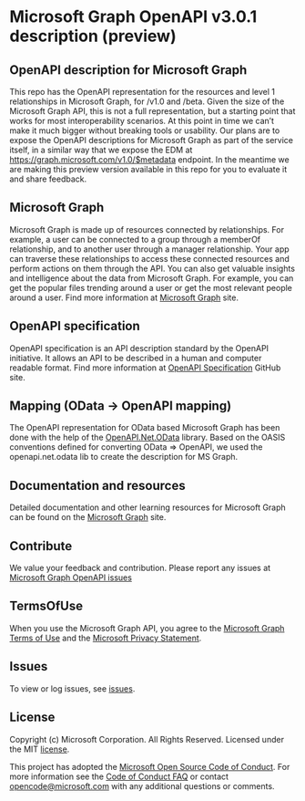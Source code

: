 # Microsoft Graph OpenAPI v3.0.1 description (preview)

## OpenAPI description for Microsoft Graph 
This repo has the OpenAPI representation for the resources and level 1 relationships in Microsoft Graph, for /v1.0 and /beta. Given the size of the Microsoft Graph API, this is not a full representation, but a starting point that works for most interoperability scenarios. At this point in time we can’t make it much bigger without breaking tools or usability. 
Our plans are to expose the OpenAPI descriptions for Microsoft Graph as part of the service itself, in a similar way that we expose the EDM at https://graph.microsoft.com/v1.0/$metadata endpoint. In the meantime we are making this preview version available in this repo for you to evaluate it and share feedback. 

## Microsoft Graph
Microsoft Graph is made up of resources connected by relationships. For example, a user can be connected to a group through a memberOf relationship, and to another user through a manager relationship. Your app can traverse these relationships to access these connected resources and perform actions on them through the API.
You can also get valuable insights and intelligence about the data from Microsoft Graph. For example, you can get the popular files trending around a user or get the most relevant people around a user.
Find more information at [Microsoft Graph](https://developer.microsoft.com/en-us/graph/docs/concepts/overview) site.

## OpenAPI specification
OpenAPI specification is an API description standard by the OpenAPI initiative. It allows an API to be described in a human and computer readable format. Find more information at [OpenAPI Specification](https://github.com/OAI/OpenAPI-Specification) GitHub site.

## Mapping (OData -> OpenAPI mapping)
The OpenAPI representation for OData based Microsoft Graph has been done with the help of the [OpenAPI.Net.OData](https://github.com/Microsoft/OpenAPI.NET.OData) library. Based on the OASIS conventions defined for converting OData => OpenAPI, we used the openapi.net.odata lib to create the description for MS Graph. 

## Documentation and resources
Detailed documentation and other learning resources for Microsoft Graph can be found on the [Microsoft Graph](https://developer.microsoft.com/en-us/graph/docs/concepts/overview) site.

## Contribute
We value your feedback and contribution. Please report any issues at [Microsoft Graph OpenAPI issues](https://github.com/microsoftgraph/microsoft-graph-open-api-v3/issues)

## TermsOfUse
When you use the Microsoft Graph API, you agree to the [Microsoft Graph Terms of Use](https://aka.ms/msgraphtou) and the [Microsoft Privacy Statement](https://go.microsoft.com/fwlink/?LinkId=521839).

## Issues
To view or log issues, see [issues](https://github.com/microsoftgraph/microsoft-graph-open-api-v3).

## License
Copyright (c) Microsoft Corporation. All Rights Reserved. Licensed under the MIT [license](LICENSE).

This project has adopted the [Microsoft Open Source Code of Conduct](https://opensource.microsoft.com/codeofconduct/). For more information see the [Code of Conduct FAQ](https://opensource.microsoft.com/codeofconduct/faq/) or contact [opencode@microsoft.com](mailto:opencode@microsoft.com) with any additional questions or comments.

